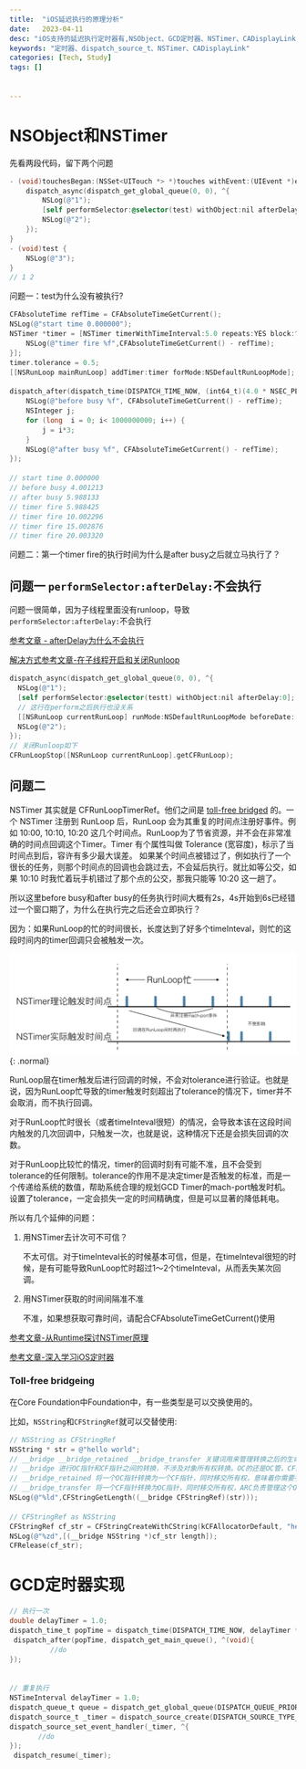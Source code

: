 ```yaml
---
title:  "iOS延迟执行的原理分析"
date:   2023-04-11
desc: "iOS支持的延迟执行定时器有,NSObject、GCD定时器、NSTimer、CADisplayLink"
keywords: "定时器、dispatch_source_t、NSTimer、CADisplayLink"
categories: [Tech, Study]
tags: []


---
```


# NSObject和NSTimer

先看两段代码，留下两个问题

```objective-c
- (void)touchesBegan:(NSSet<UITouch *> *)touches withEvent:(UIEvent *)event {
    dispatch_async(dispatch_get_global_queue(0, 0), ^{
        NSLog(@"1");
        [self performSelector:@selector(test) withObject:nil afterDelay:0];
        NSLog(@"2");
    });
}
- (void)test {
    NSLog(@"3");
}
// 1 2
```

问题一：test为什么没有被执行?


```objective-c
CFAbsoluteTime refTime = CFAbsoluteTimeGetCurrent();
NSLog(@"start time 0.000000");
NSTimer *timer = [NSTimer timerWithTimeInterval:5.0 repeats:YES block:^(NSTimer * _Nonnull timer) {
    NSLog(@"timer fire %f",CFAbsoluteTimeGetCurrent() - refTime);
}];
timer.tolerance = 0.5;
[[NSRunLoop mainRunLoop] addTimer:timer forMode:NSDefaultRunLoopMode];

dispatch_after(dispatch_time(DISPATCH_TIME_NOW, (int64_t)(4.0 * NSEC_PER_SEC)), dispatch_get_main_queue(), ^{
    NSLog(@"before busy %f", CFAbsoluteTimeGetCurrent() - refTime);
    NSInteger j;
    for (long  i = 0; i< 1000000000; i++) {
        j = i*3;
    }
    NSLog(@"after busy %f", CFAbsoluteTimeGetCurrent() - refTime);
});

// start time 0.000000
// before busy 4.001213
// after busy 5.988133
// timer fire 5.988425
// timer fire 10.002296
// timer fire 15.002876
// timer fire 20.003320
```

问题二：第一个timer fire的执行时间为什么是after busy之后就立马执行了？

## 问题一 `performSelector:afterDelay:`不会执行

问题一很简单，因为子线程里面没有runloop，导致`performSelector:afterDelay:`不会执行

[参考文章 - afterDelay为什么不会执行](https://juejin.cn/post/6844903715296509966)

[解决方式参考文章-在子线程开启和关闭Runloop](https://juejin.cn/post/6844903935862390791)

```objective-c
dispatch_async(dispatch_get_global_queue(0, 0), ^{
  NSLog(@"1");
  [self performSelector:@selector(testt) withObject:nil afterDelay:0];
  // 这行在perform之后执行也没关系
  [[NSRunLoop currentRunLoop] runMode:NSDefaultRunLoopMode beforeDate:[NSDate distantFuture]];
  NSLog(@"2");
});
// 关闭Runloop如下
CFRunLoopStop([NSRunLoop currentRunLoop].getCFRunLoop);
```



## 问题二 

NSTimer 其实就是 CFRunLoopTimerRef。他们之间是 [toll-free bridged](https://blog.csdn.net/Hello_Hwc/article/details/80094632) 的。一个 NSTimer 注册到 RunLoop 后，RunLoop 会为其重复的时间点注册好事件。例如 10:00, 10:10, 10:20 这几个时间点。RunLoop为了节省资源，并不会在非常准确的时间点回调这个Timer。Timer 有个属性叫做 Tolerance (宽容度)，标示了当时间点到后，容许有多少最大误差。 如果某个时间点被错过了，例如执行了一个很长的任务，则那个时间点的回调也会跳过去，不会延后执行。就比如等公交，如果 10:10 时我忙着玩手机错过了那个点的公交，那我只能等 10:20 这一趟了。

所以这里before busy和after busy的任务执行时间大概有2s，4s开始到6s已经错过一个窗口期了，为什么在执行完之后还会立即执行？

因为：如果RunLoop的忙的时间很长，长度达到了好多个timeInteval，则忙的这段时间内的timer回调只会被触发一次。

![20220210-1](/assets/img/study/WX20230522-214315.png){: .normal}

RunLoop层在timer触发后进行回调的时候，不会对tolerance进行验证。也就是说，因为RunLoop忙导致的timer触发时刻超出了tolerance的情况下，timer并不会取消，而不执行回调。

对于RunLoop忙时很长（或者timeInteval很短）的情况，会导致本该在这段时间内触发的几次回调中，只触发一次，也就是说，这种情况下还是会损失回调的次数。

对于RunLoop比较忙的情况，timer的回调时刻有可能不准，且不会受到tolerance的任何限制。tolerance的作用不是决定timer是否触发的标准，而是一个传递给系统的数值，帮助系统合理的规划GCD Timer的mach-port触发时机。设置了tolerance，一定会损失一定的时间精确度，但是可以显著的降低耗电。

所以有几个延伸的问题：

1. 用NSTimer去计次可不可信？

   不太可信。对于timeInteval长的时候基本可信，但是，在timeInteval很短的时候，是有可能导致RunLoop忙时超过1～2个timeInteval，从而丢失某次回调。

2. 用NSTimer获取的时间间隔准不准

   不准，如果想获取可靠时间，请配合CFAbsoluteTimeGetCurrent()使用

   

[参考文章-从Runtime探讨NSTimer原理](https://toutiao.io/posts/4330zh/preview)

[参考文章-深入学习iOS定时器](https://cloud.tencent.com/developer/article/1764338)

### Toll-free bridgeing

在Core Foundation中Foundation中，有一些类型是可以交换使用的。

比如，`NSString`和`CFStringRef`就可以交替使用: 

```objective-c
// NSString as CFStringRef
NSString * str = @"hello world";
// __bridge __bridge_retained __bridge_transfer 关键词用来管理转换之后的生命周期
// __bridge 进行OC指针和CF指针之间的转换，不涉及对象所有权转换。OC的还是OC管，CF的还是CF管
// __bridge_retained 将一个OC指针转换为一个CF指针，同时移交所有权，意味着你需要手动调用CFRelease来释放这个指针。这个关键字等价于CFBridgingRetain函数。
// __bridge_transfer 将一个CF指针转换为OC指针，同时移交所有权，ARC负责管理这个OC指针的生命周期。这个关键字等价于CFBridgingRelease
NSLog(@"%ld",CFStringGetLength((__bridge CFStringRef)(str)));

// CFStringRef as NSString
CFStringRef cf_str = CFStringCreateWithCString(kCFAllocatorDefault, "hello world", kCFStringEncodingUTF8); 
NSLog(@"%zd",[(__bridge NSString *)cf_str length]);
CFRelease(cf_str);
```



# GCD定时器实现

```objective-c
// 执行一次
double delayTimer = 1.0;    
dispatch_time_t popTime = dispatch_time(DISPATCH_TIME_NOW, delayTimer * NSEC_PER_SEC);   
 dispatch_after(popTime, dispatch_get_main_queue(), ^(void){ 
          //do
});


// 重复执行
NSTimeInterval delayTimer = 1.0;     
dispatch_queue_t queue = dispatch_get_global_queue(DISPATCH_QUEUE_PRIORITY_DEFAULT, 0);    
dispatch_source_t _timer = dispatch_source_create(DISPATCH_SOURCE_TYPE_TIMER, 0, 0, queue);    dispatch_source_set_timer(_timer, dispatch_walltime(NULL, 0), delayTimer * NSEC_PER_SEC, 0);     
dispatch_source_set_event_handler(_timer, ^{   
       //do    
});
 dispatch_resume(_timer);
```

